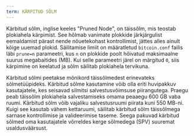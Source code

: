 ```yaml
---
term: KÄRPITUD SÕLM
---
```


Kärbitud sõlm, inglise keeles "Pruned Node", on täissõlm, mis teostab plokiahela kärpimist. See hõlmab vanimate plokkide järkjärgulist eemaldamist pärast nende nõuetekohast kontrollimist, jättes alles ainult kõige uuemad plokid. Säilitamise limiit on määratletud `bitcoin.conf` failis läbi `prune=n` parameetri, kus `n` on plokkide poolt hõivatud maksimaalne suurus megabaitides (MB). Kui selle parameetri järel on märgitud `0`, siis kärpimine on keelatud ja sõlm säilitab plokiahela tervikuna.

Kärbitud sõlmi peetakse mõnikord täissõlmedest erinevateks sõlmetüüpideks. Kärbitud sõlme kasutamine võib olla eriti huvipakkuv kasutajatele, kes seisavad silmitsi salvestusvõimsuse piirangutega. Praegu peab täissõlm plokiahela salvestamiseks omama peaaegu 600 GB vaba ruumi. Kärbitud sõlm võib vajaliku salvestusruumi piirata kuni 550 MB-ni. Kuigi see kasutab vähem kettaruumi, säilitab kärbitud sõlm täissõlmega sarnase kontrollimise ja valideerimise taseme. Seega pakuvad kärbitud sõlmed oma kasutajatele võrreldes kerge sõlmedega (SPV) suuremat usaldusväärsust.